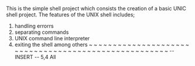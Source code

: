 This is the simple shell project which consists the creation of a basic UNIC shell project.
The features of the UNIX shell includes;
1. handling errorrs
2. separating commands
3. UNIX command line interpreter
4. exiting the shell among others
~
~
~
~
~
~
~
~
~
~
~
~
~
~
~
~
~
~
~
~
~
~
~
~
~
~
~
~
~
~
~
~
~
~
~
~
~
~
~
~
~
~
~
~
~
~
~
~
~
~
~
~
~
-- INSERT --                                                                                                                                                                             5,4           All

